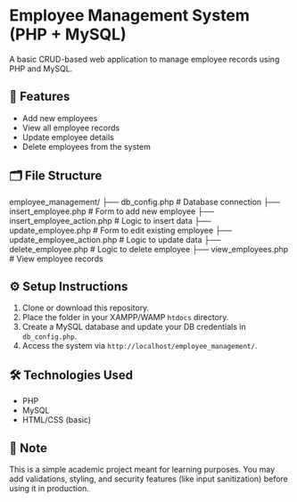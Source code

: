# Employee Management System (PHP + MySQL)

A basic CRUD-based web application to manage employee records using PHP and MySQL.

## 🚀 Features

- Add new employees
- View all employee records
- Update employee details
- Delete employees from the system

## 🗂️ File Structure

employee_management/
├── db_config.php # Database connection
├── insert_employee.php # Form to add new employee
├── insert_employee_action.php # Logic to insert data
├── update_employee.php # Form to edit existing employee
├── update_employee_action.php # Logic to update data
├── delete_employee.php # Logic to delete employee
├── view_employees.php # View employee records

## ⚙️ Setup Instructions

1. Clone or download this repository.
2. Place the folder in your XAMPP/WAMP `htdocs` directory.
3. Create a MySQL database and update your DB credentials in `db_config.php`.
4. Access the system via `http://localhost/employee_management/`.

## 🛠️ Technologies Used

- PHP
- MySQL
- HTML/CSS (basic)

## 📌 Note

This is a simple academic project meant for learning purposes. You may add validations, styling, and security features (like input sanitization) before using it in production.
